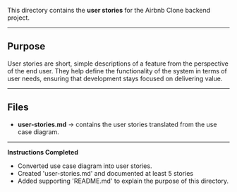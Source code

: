 This directory contains the **user stories** for the Airbnb Clone backend project. 

---

## Purpose 
User stories are short, simple descriptions of a feature from the perspective of the end user.
They help define the functionality of the system in terms of user needs, ensuring that development stays focused on delivering value. 

--- 

## Files 

- **user-stories.md** → contains the user stories translated from the use case diagram.

---

**Instructions Completed**
- Converted use case diagram into user stories.
- Created 'user-stories.md' and documented at least 5 stories 
- Added supporting 'README.md' to explain the purpose of this directory.